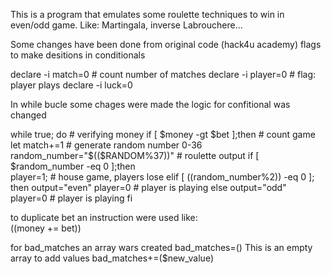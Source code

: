 This is a program that emulates some roulette techniques to win in even/odd game. Like: Martingala, inverse Labrouchere...

Some changes have been done from original code (hack4u academy)
flags to make desitions in conditionals

  declare -i match=0 # count number of matches
  declare -i player=0 # flag: player plays
  declare -i luck=0

In while bucle some chages were made
the logic for confitional was changed

  while true; do
    # verifying money
    if [ $money -gt $bet ];then
      # count game
      let match+=1
      # generate random number 0-36
      random_number="$(($RANDOM%37))"
      # roulette output
      if [ $random_number -eq 0 ];then  
        player=1; # house game, players lose
      elif [ $(($random_number%2)) -eq 0 ]; then
        output="even"
        player=0 # player is playing
      else
        output="odd"
        player=0 # player is playing
      fi


to duplicate bet an instruction were used like:  
    ((money += bet))

for bad_matches an array wars created
    bad_matches=() This is an empty array
to add values 
bad_matches+=($new_value)


